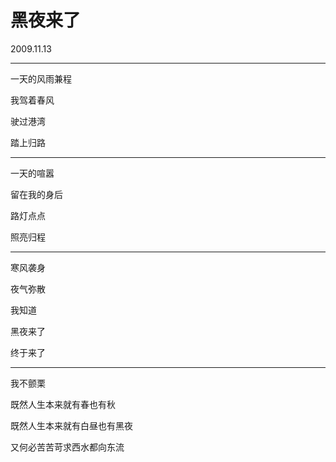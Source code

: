 # 黑夜来了

2009.11.13

---

一天的风雨兼程

我驾着春风

驶过港湾

踏上归路

---

一天的喧嚣

留在我的身后

路灯点点

照亮归程

---

寒风袭身

夜气弥散

我知道

黑夜来了

终于来了

---

我不颤栗

既然人生本来就有春也有秋

既然人生本来就有白昼也有黑夜

又何必苦苦苛求西水都向东流


